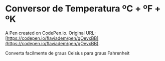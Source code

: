 # Conversor de Temperatura ºC  +  ºF + ºK

A Pen created on CodePen.io. Original URL: [https://codepen.io/flaviadem/pen/gOevxBB](https://codepen.io/flaviadem/pen/gOevxBB).

Converta facilmente de graus Celsius para graus Fahrenheit
